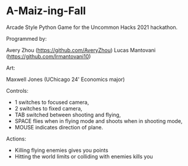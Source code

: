 # A-Maiz-ing-Fall
Arcade Style Python Game for the Uncommon Hacks 2021 hackathon.

Programmed by:

Avery Zhou (https://github.com/AveryZhou)
Lucas Mantovani (https://github.com/lrmantovani10)

Art:

Maxwell Jones (UChicago 24' Economics major)

Controls:
* 1 switches to focused camera,
* 2 switches to fixed camera,
* TAB switched between shooting and flying,
* SPACE flies when in flying mode and shoots when in shooting mode,
* MOUSE indicates direction of plane.

Actions:
* Killing flying enemies gives you points
* Hitting the world limits or colliding with enemies kills you
